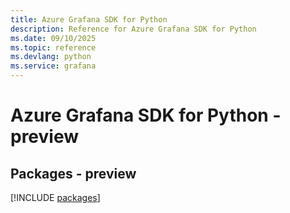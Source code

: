 ```yaml
---
title: Azure Grafana SDK for Python
description: Reference for Azure Grafana SDK for Python
ms.date: 09/10/2025
ms.topic: reference
ms.devlang: python
ms.service: grafana
---
```

# Azure Grafana SDK for Python - preview
## Packages - preview
[!INCLUDE [packages](grafana-index.md)]